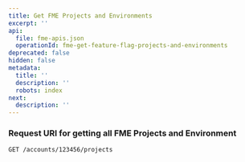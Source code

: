 ```yaml
---
title: Get FME Projects and Environments
excerpt: ''
api:
  file: fme-apis.json
  operationId: fme-get-feature-flag-projects-and-environments
deprecated: false
hidden: false
metadata:
  title: ''
  description: ''
  robots: index
next:
  description: ''
---
```

### Request URI for getting all FME Projects and Environment

```
GET /accounts/123456/projects
```
